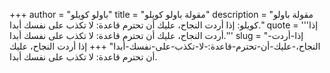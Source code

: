 +++
author = "باولو كويلو"
title = "مقولة باولو كويلو"
description = "مقولة باولو كويلو: إذا أردت النجاح، عليك أن تحترم قاعدة: لا تكذب على نفسك أبدا."
quote = '''إذا أردت النجاح، عليك أن تحترم قاعدة: لا تكذب على نفسك أبدا.'''
slug = "إذا-أردت-النجاح،-عليك-أن-تحترم-قاعدة:-لا-تكذب-على-نفسك-أبدا"
+++
إذا أردت النجاح، عليك أن تحترم قاعدة: لا تكذب على نفسك أبدا.
